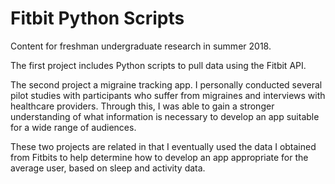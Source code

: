 # Fitbit Python Scripts
Content for freshman undergraduate research in summer 2018. 

The first project includes Python scripts to pull data using the Fitbit API. 

The second project a migraine tracking app. I personally conducted several pilot studies with participants who suffer from migraines and interviews with healthcare providers. Through this, I was able to gain a stronger understanding of what information is necessary to develop an app suitable for a wide range of audiences.  

These two projects are related in that I eventually used the data I obtained from Fitbits to help determine how to develop an app appropriate for the average user, based on sleep and activity data.
